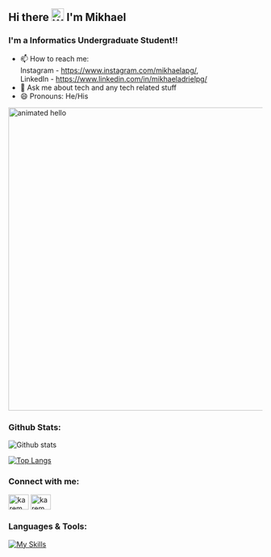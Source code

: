 ## Hi there <img src="https://raw.githubusercontent.com/Tarikul-Islam-Anik/Animated-Fluent-Emojis/master/Emojis/Hand%20gestures/Waving%20Hand%20Medium-Light%20Skin%20Tone.png" alt="Waving Hand Medium-Light Skin Tone" width="25" height="25" /> I'm Mikhael 

### I'm a Informatics Undergraduate Student!!
- 📫 How to reach me: 
  <br>Instagram - https://www.instagram.com/mikhaelapg/, 
  <br>LinkedIn - https://www.linkedin.com/in/mikhaeladrielpg/
- 💬 Ask me about tech and any tech related stuff
- 😄 Pronouns: He/His

<img src="https://github.com/Anmol-Baranwal/Cool-GIFs-For-GitHub/assets/74038190/9be4d344-6782-461a-b5a6-32a07bf7b34e" width="600" alt="animated hello">

### Github Stats:

![Github stats](https://github-readme-stats.vercel.app/api?username=mikhaelAPG&theme=tokyonight&show_icons=true&count_private=true)

[![Top Langs](https://github-readme-stats.vercel.app/api/top-langs/?username=mikhaelAPG&layout=compact&theme=tokyonight)](https://github.com/mikhaelAPG/github-readme-stats)

### Connect with me: <p align="left">
<a href="https://linkedin.com/in/mikhaeladrielpg" target="blank"><img align="center" src="https://raw.githubusercontent.com/rahuldkjain/github-profile-readme-generator/master/src/images/icons/Social/linked-in-alt.svg" alt="karem saad" height="30" width="40" /></a>
<a href="https://instagram.com/mikhaelapg" target="blank"><img align="center" src="https://raw.githubusercontent.com/rahuldkjain/github-profile-readme-generator/master/src/images/icons/Social/instagram.svg" alt="karem.sd" height="30" width="40" /></a>
</p>

### Languages & Tools:

[![My Skills](https://skillicons.dev/icons?i=js,html,css,nodejs,express,ts,python,tensorflow,tailwind,bootstrap,vue,nuxtjs,react,nextjs,angular,php,laravel,kotlin,java,spring,postgres,mongodb,mysql,prisma,nestjs,git,figma,docker)](https://skillicons.dev)
